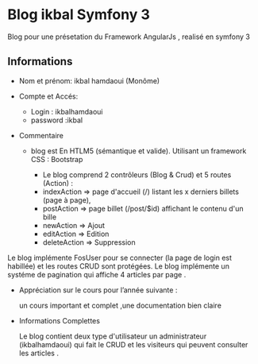 Blog ikbal Symfony 3 
========================
Blog pour une présetation du Framework AngularJs  , realisé en symfony 3


Informations
--------------


  * Nom et prénom: ikbal hamdaoui (Monôme)

  * Compte et Accés:
    * Login : ikbalhamdaoui
    * password :ikbal

  * Commentaire
     * blog  est En HTLM5 (sémantique et valide). Utilisant un framework CSS : Bootstrap

        * Le blog comprend 2 contrôleurs (Blog & Crud) et 5 routes (Action) :
        * indexAction => page d'accueil (/) listant les x derniers billets (page à page),
        * postAction => page billet (/post/$id) affichant le contenu d'un bille
        * newAction => Ajout
        * editAction => Edition
        * deleteAction => Suppression

  Le blog implémente FosUser pour se connecter (la page de login est  habillée) et les routes CRUD sont 
protégées.
  Le blog implémente un systéme de pagination qui affiche 4 articles par page .

  * Appréciation sur le cours pour l’année suivante :
    
      un cours  important et complet ,une documentation  bien claire 


  * Informations Complettes 
  

      Le  blog contient deux  type d'utilisateur  un administrateur  (ikbalhamdaoui) qui fait le CRUD et les visiteurs  qui peuvent consulter les articles .